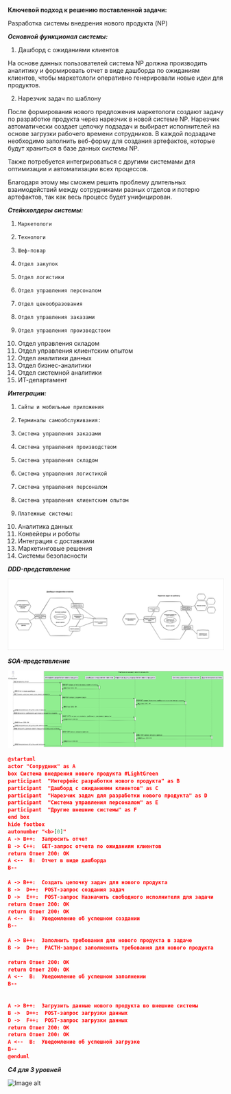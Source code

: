 **Ключевой подход к решению поставленной задачи:**

Разработка системы внедрения нового продукта (NP)

***Основной функционал системы:***

1. Дашборд с ожиданиями клиентов

На основе данных пользователей система NP должна производить аналитику и формировать отчет в виде дашборда по ожиданиям клиентов, чтобы маркетологи оперативно генерировали новые идеи для продуктов.

2. Нарезчик задач по шаблону

После формирования нового предложения маркетологи создают задачу по разработке продукта через нарезчик в новой системе NP. Нарезчик автоматически создает цепочку подзадач и выбирает исполнителей на основе загрузки рабочего времени сотрудников. В каждой подзадаче необходимо заполнить веб-форму для создания артефактов, которые будут храниться в базе данных системы NP.

Также потребуется интегрироваться с другими системами для оптимизации и автоматизации всех процессов.

Благодаря этому мы сможем решить проблему длительных взаимодействий между сотрудниками разных отделов и потерю артефактов, так как весь процесс будет унифицирован.

***Стейкхолдеры системы:***

1.     Маркетологи
2.     Технологи
3.     Шеф-повар
4.     Отдел закупок
5.     Отдел логистики
6.     Отдел управления персоналом
7.     Отдел ценообразования
8.     Отдел управления заказами
9.     Отдел управления производством
10.  Отдел управления складом
11.  Отдел управления клиентским опытом
12.  Отдел аналитики данных
13.  Отдел бизнес-аналитики
14.  Отдел системной аналитики
15.  ИТ-департамент

***Интеграции:***

1.     Сайты и мобильные приложения
2.     Терминалы самообслуживания:
3.     Система управления заказами
4.     Система управления производством
5.     Система управления складом
6.     Система управления логистикой
7.     Система управления персоналом
8.     Система управления клиентским опытом
9.     Платежные системы:
10.  Аналитика данных
11.  Конвейеры и роботы
12.  Интеграция с доставками
13.  Маркетинговые решения
14.  Системы безопасности


***DDD-представление***

![Image alt](https://github.com/dmatwe/projects/blob/main/OTUS_SA_TEAMLEAD/System_design/DDD.png)

***SOA-представление***

![Image alt](https://github.com/dmatwe/projects/blob/main/OTUS_SA_TEAMLEAD/System_design/seq.png)


```json
@startuml
actor "Сотрудник" as A
box Система внедрения нового продукта #LightGreen   
participant  "Интерфейс разработки нового продукта" as B 
participant  "Дашборд с ожиданиями клиентов" as С 
participant  "Нарезчик задач для разработки нового продукта" as D
participant  "Система управления персоналом" as E
participant  "Другие внешние системы" as F
end box 
hide footbox
autonumber "<b>[0]"  
A -> B++:  Запросить отчет
B -> С++:  GET-запрос отчета по ожиданиям клиентов
return Ответ 200: ОК
A <--  B:  Отчет в виде дашборда 
B--

A -> B++:  Создать цепочку задач для нового продукта
B ->  D++:  POST-запрос создания задач 
D ->  E++:  POST-запрос Назначить свободного исполнителя для задачи 
return Ответ 200: ОК
return Ответ 200: ОК
A <--  B:  Уведомление об успешном создании 
B--

A -> B++:  Заполнить требования для нового продукта в задаче
B ->  D++:  PACTH-запрос заполненить требования для нового продукта

return Ответ 200: ОК
return Ответ 200: ОК
A <--  B:  Уведомление об успешном заполнении 
B--


A -> B++:  Загрузить данные нового продукта во внешние системы
B ->  D++:  POST-запрос загрузки данных
D ->  F++:  POST-запрос загрузки данных
return Ответ 200: ОК
return Ответ 200: ОК
A <--  B:  Уведомление об успешной загрузке 
B--
@enduml
```

***C4 для 3 уровней***

![Image alt](https://github.com/dmatwe/projects/blob/main/OTUS_SA_TEAMLEAD/System_design/С4.png)

